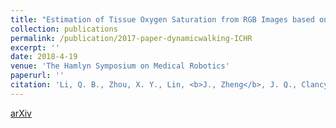 ```yaml
---
title: "Estimation of Tissue Oxygen Saturation from RGB Images based on Pixel-level Image Translation"
collection: publications
permalink: /publication/2017-paper-dynamicwalking-ICHR
excerpt: ''
date: 2018-4-19
venue: 'The Hamlyn Symposium on Medical Robotics'
paperurl: ''
citation: 'Li, Q. B., Zhou, X. Y., Lin, <b>J., Zheng</b>, J. Q., Clancy, N. T., & Elson, D. S. (2018). Estimation of Tissue Oxygen Saturation from RGB Images based on Pixel-level Image Translation. arXiv preprint arXiv:1804.07116.'
---
```

[arXiv](https://arxiv.org/ftp/arxiv/papers/1804/1804.07116.pdf)
